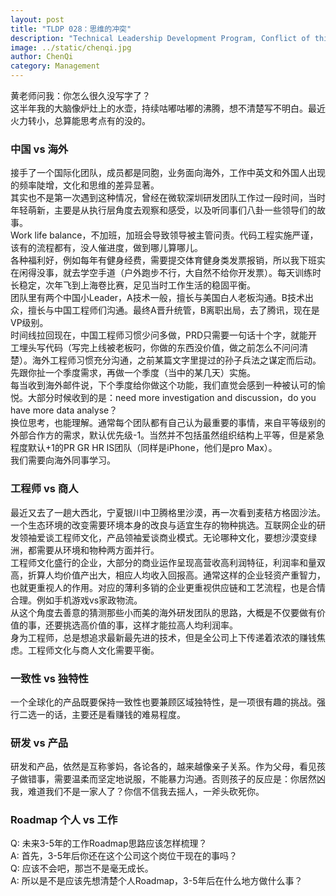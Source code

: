 ```yaml
---
layout: post
title: "TLDP 028：思维的冲突"
description: "Technical Leadership Development Program, Conflict of thinking"
image: ../static/chenqi.jpg
author: ChenQi
category: Management
---
```


黄老师问我：你怎么很久没写字了？  
这半年我的大脑像炉灶上的水壶，持续咕嘟咕嘟的沸腾，想不清楚写不明白。最近火力转小，总算能思考点有的没的。

### 中国 vs 海外

接手了一个国际化团队，成员都是同胞，业务面向海外，工作中英文和外国人出现的频率陡增，文化和思维的差异显著。  
其实也不是第一次遇到这种情况，曾经在微软深圳研发团队工作过一段时间，当时年轻萌新，主要是从执行层角度去观察和感受，以及听同事们八卦一些领导们的故事。  
Work life balance，不加班，加班会导致领导被主管问责。代码工程实施严谨，该有的流程都有，没人催进度，做到哪儿算哪儿。  
各种福利好，例如每年有健身经费，需要提交体育健身类发票报销，所以我下班实在闲得没事，就去学空手道（户外跑步不行，大自然不给你开发票）。每天训练时长稳定，次年飞到上海卷比赛，足见当时工作生活的稳固平衡。  
团队里有两个中国小Leader，A技术一般，擅长与美国白人老板沟通。B技术出众，擅长与中国工程师们沟通。最终A晋升统管，B离职出局，去了腾讯，现在是VP级别。  
时间线拉回现在，中国工程师习惯少问多做，PRD只需要一句话十个字，就能开工埋头写代码（写完上线被老板叼，你做的东西没价值，做之前怎么不问问清楚）。海外工程师习惯充分沟通，之前某篇文字里提过的孙子兵法之谋定而后动。先跟你扯一个季度需求，再做一个季度（当中的某几天）实施。  
每当收到海外邮件说，下个季度给你做这个功能，我们直觉会感到一种被认可的愉悦。大部分时候收到的是：need more investigation and discussion，do you have more data analyse？  
换位思考，也能理解。通常每个团队都有自己认为最重要的事情，来自平等级别的外部合作方的需求，默认优先级-1。当然并不包括虽然组织结构上平等，但是紧急程度默认+1的PR GR HR IS团队（同样是iPhone，他们是pro Max）。  
我们需要向海外同事学习。  

### 工程师 vs 商人

最近又去了一趟大西北，宁夏银川中卫腾格里沙漠，再一次看到麦秸方格固沙法。一个生态环境的改变需要环境本身的改良与适宜生存的物种挑选。互联网企业的研发领袖爱谈工程师文化，产品领袖爱谈商业模式。无论哪种文化，要想沙漠变绿洲，都需要从环境和物种两方面并行。  
工程师文化盛行的企业，大部分的商业运作呈现高营收高利润特征，利润率和量双高，折算人均价值产出大，相应人均收入回报高。通常这样的企业轻资产重智力，也就更重视人的作用。对应的薄利多销的企业更重视供应链和工艺流程，也是合情合理。例如手机游戏vs家政物流。  
从这个角度去善意的猜测那些小而美的海外研发团队的思路，大概是不仅要做有价值的事，还要挑选高价值的事，这样才能拉高人均利润率。  
身为工程师，总是想追求最新最先进的技术，但是全公司上下传递着浓浓的赚钱焦虑。工程师文化与商人文化需要平衡。

### 一致性 vs 独特性

一个全球化的产品既要保持一致性也要兼顾区域独特性，是一项很有趣的挑战。强行二选一的话，主要还是看赚钱的难易程度。

### 研发 vs 产品

研发和产品，依然是互称爹妈，各论各的，越来越像亲子关系。作为父母，看见孩子做错事，需要温柔而坚定地说服，不能暴力沟通。否则孩子的反应是：你居然凶我，难道我们不是一家人了？你信不信我去摇人，一斧头砍死你。

### Roadmap 个人 vs 工作

Q: 未来3-5年的工作Roadmap思路应该怎样梳理？  
A: 首先，3-5年后你还在这个公司这个岗位干现在的事吗？  
Q: 应该不会吧，那岂不是毫无成长。  
A: 所以是不是应该先想清楚个人Roadmap，3-5年后在什么地方做什么事？
